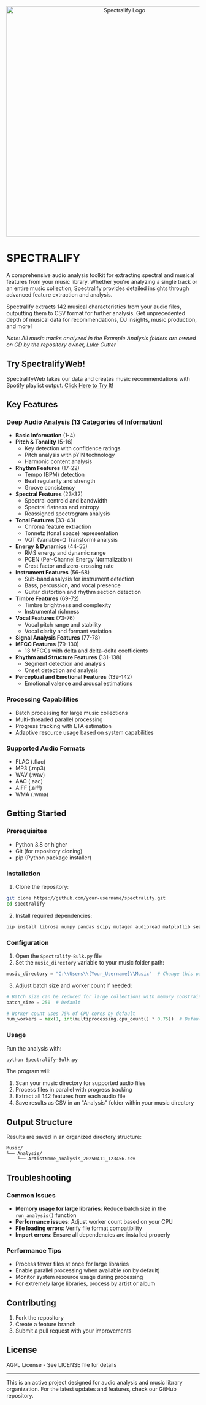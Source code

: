 <p align="center">
  <img width="600" src="https://github.com/user-attachments/assets/7388b584-d8ed-4808-b5ce-7dfbe0f1c540" alt="Spectralify Logo">
</p>

# SPECTRALIFY

A comprehensive audio analysis toolkit for extracting spectral and musical features from your music library. Whether you're analyzing a single track or an entire music collection, Spectralify provides detailed insights through advanced feature extraction and analysis.

Spectralify extracts 142 musical characteristics from your audio files, outputting them to CSV format for further analysis. Get unprecedented depth of musical data for recommendations, DJ insights, music production, and more!

*Note: All music tracks analyzed in the Example Analysis folders are owned on CD by the repository owner, Luke Cutter*

## Try SpectralifyWeb!

SpectralifyWeb takes our data and creates music recommendations with Spotify playlist output. [Click Here to Try It!](https://luke-cutter.github.io/SpectralifyWeb/)

## Key Features

### Deep Audio Analysis (13 Categories of Information)
- **Basic Information** (1-4)
- **Pitch & Tonality** (5-16)
  - Key detection with confidence ratings
  - Pitch analysis with pYIN technology
  - Harmonic content analysis
- **Rhythm Features** (17-22)
  - Tempo (BPM) detection
  - Beat regularity and strength
  - Groove consistency
- **Spectral Features** (23-32)
  - Spectral centroid and bandwidth
  - Spectral flatness and entropy
  - Reassigned spectrogram analysis
- **Tonal Features** (33-43)
  - Chroma feature extraction
  - Tonnetz (tonal space) representation
  - VQT (Variable-Q Transform) analysis
- **Energy & Dynamics** (44-55)
  - RMS energy and dynamic range
  - PCEN (Per-Channel Energy Normalization)
  - Crest factor and zero-crossing rate
- **Instrument Features** (56-68)
  - Sub-band analysis for instrument detection
  - Bass, percussion, and vocal presence
  - Guitar distortion and rhythm section detection
- **Timbre Features** (69-72)
  - Timbre brightness and complexity
  - Instrumental richness
- **Vocal Features** (73-76)
  - Vocal pitch range and stability
  - Vocal clarity and formant variation
- **Signal Analysis Features** (77-78)
- **MFCC Features** (79-130)
  - 13 MFCCs with delta and delta-delta coefficients
- **Rhythm and Structure Features** (131-138)
  - Segment detection and analysis
  - Onset detection and analysis
- **Perceptual and Emotional Features** (139-142)
  - Emotional valence and arousal estimations

### Processing Capabilities
- Batch processing for large music collections
- Multi-threaded parallel processing
- Progress tracking with ETA estimation
- Adaptive resource usage based on system capabilities

### Supported Audio Formats
- FLAC (.flac)
- MP3 (.mp3)
- WAV (.wav)
- AAC (.aac)
- AIFF (.aiff)
- WMA (.wma)

## Getting Started

### Prerequisites
- Python 3.8 or higher
- Git (for repository cloning)
- pip (Python package installer)

### Installation

1. Clone the repository:
```bash
git clone https://github.com/your-username/spectralify.git
cd spectralify
```

2. Install required dependencies:
```bash
pip install librosa numpy pandas scipy mutagen audioread matplotlib seaborn
```

### Configuration

1. Open the `Spectralify-Bulk.py` file
2. Set the `music_directory` variable to your music folder path:
```python
music_directory = "C:\\Users\\[Your_Username]\\Music"  # Change this path
```

3. Adjust batch size and worker count if needed:
```python
# Batch size can be reduced for large collections with memory constraints
batch_size = 250  # Default

# Worker count uses 75% of CPU cores by default
num_workers = max(1, int(multiprocessing.cpu_count() * 0.75))  # Default
```

### Usage

Run the analysis with:
```bash
python Spectralify-Bulk.py
```

The program will:
1. Scan your music directory for supported audio files
2. Process files in parallel with progress tracking
3. Extract all 142 features from each audio file
4. Save results as CSV in an "Analysis" folder within your music directory

## Output Structure

Results are saved in an organized directory structure:
```
Music/
└── Analysis/
    └── ArtistName_analysis_20250411_123456.csv
```

## Troubleshooting

### Common Issues

- **Memory usage for large libraries**: Reduce batch size in the `run_analysis()` function
- **Performance issues**: Adjust worker count based on your CPU
- **File loading errors**: Verify file format compatibility
- **Import errors**: Ensure all dependencies are installed properly

### Performance Tips

- Process fewer files at once for large libraries
- Enable parallel processing when available (on by default)
- Monitor system resource usage during processing
- For extremely large libraries, process by artist or album

## Contributing

1. Fork the repository
2. Create a feature branch
3. Submit a pull request with your improvements

## License

AGPL License - See LICENSE file for details

---

This is an active project designed for audio analysis and music library organization. 
For the latest updates and features, check our GitHub repository.
